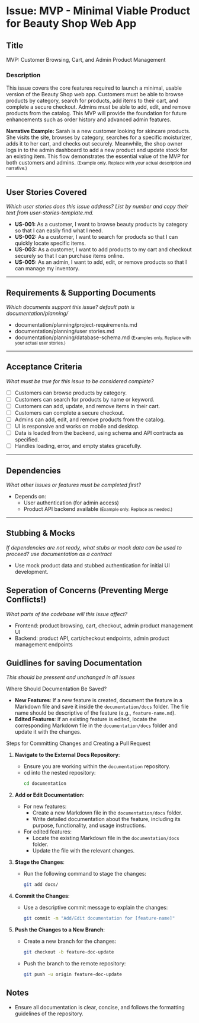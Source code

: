 # Issue: MVP - Minimal Viable Product for Beauty Shop Web App

## Title
MVP: Customer Browsing, Cart, and Admin Product Management

### Description
This issue covers the core features required to launch a minimal, usable version of the Beauty Shop web app. Customers must be able to browse products by category, search for products, add items to their cart, and complete a secure checkout. Admins must be able to add, edit, and remove products from the catalog. This MVP will provide the foundation for future enhancements such as order history and advanced admin features.

**Narrative Example:**
Sarah is a new customer looking for skincare products. She visits the site, browses by category, searches for a specific moisturizer, adds it to her cart, and checks out securely. Meanwhile, the shop owner logs in to the admin dashboard to add a new product and update stock for an existing item. This flow demonstrates the essential value of the MVP for both customers and admins.
<small>(Example only. Replace with your actual description and narrative.)</small>

---

## User Stories Covered
_Which user stories does this issue address? List by number and copy their text from user-stories-template.md._

- **US-001:** As a customer, I want to browse beauty products by category so that I can easily find what I need.
- **US-002:** As a customer, I want to search for products so that I can quickly locate specific items.
- **US-003:** As a customer, I want to add products to my cart and checkout securely so that I can purchase items online.
- **US-005:** As an admin, I want to add, edit, or remove products so that I can manage my inventory.

---

## Requirements & Supporting Documents
_Which documents support this issue? default path is documentation/planning/_
- documentation/planning/project-requirements.md
- documentation/planning/user stories.md
- documentation/planning/database-schema.md
  <small>(Examples only. Replace with your actual user stories.)</small>
---

## Acceptance Criteria
_What must be true for this issue to be considered complete?_
- [ ] Customers can browse products by category.
- [ ] Customers can search for products by name or keyword.
- [ ] Customers can add, update, and remove items in their cart.
- [ ] Customers can complete a secure checkout.
- [ ] Admins can add, edit, and remove products from the catalog.
- [ ] UI is responsive and works on mobile and desktop.
- [ ] Data is loaded from the backend, using schema and API contracts as specified.
- [ ] Handles loading, error, and empty states gracefully.
---

## Dependencies
_What other issues or features must be completed first?_
- Depends on:
  - User authentication (for admin access)
  - Product API backend available
    <small>(Example only. Replace as needed.)</small>

---

## Stubbing & Mocks
_If dependencies are not ready, what stubs or mock data can be used to proceed? use documentation as a contract_
- Use mock product data and stubbed authentication for initial UI development.

## Seperation of Concerns (Preventing Merge Conflicts!)
_What parts of the codebase will this issue affect?_
- Frontend: product browsing, cart, checkout, admin product management UI
- Backend: product API, cart/checkout endpoints, admin product management endpoints

## Guidlines for saving Documentation
_*This should be pressent and unchanged in all issues*_

Where Should Documentation Be Saved?
- **New Features**: If a new feature is created, document the feature in a Markdown file and save it inside the `documentation/docs` folder. The file name should be descriptive of the feature (e.g., `feature-name.md`).
- **Edited Features**: If an existing feature is edited, locate the corresponding Markdown file in the `documentation/docs` folder and update it with the changes.

Steps for Committing Changes and Creating a Pull Request

1. **Navigate to the External Docs Repository**:
   - Ensure you are working within the `documentation` repository.
   - cd into the nested repository:
     ```bash
     cd documentation
     ```

2. **Add or Edit Documentation**:
   - For new features:
     - Create a new Markdown file in the `documentation/docs` folder.
     - Write detailed documentation about the feature, including its purpose, functionality, and usage instructions.
   - For edited features:
     - Locate the existing Markdown file in the `documentation/docs` folder.
     - Update the file with the relevant changes.

3. **Stage the Changes**:
   - Run the following command to stage the changes:
     ```bash
     git add docs/
     ```

4. **Commit the Changes**:
   - Use a descriptive commit message to explain the changes:
     ```bash
     git commit -m "Add/Edit documentation for [feature-name]"
     ```

4. **Push the Changes to a New Branch**:
   - Create a new branch for the changes:
     ```bash
     git checkout -b feature-doc-update
     ```
   - Push the branch to the remote repository:
     ```bash
     git push -u origin feature-doc-update
     ```

## Notes
- Ensure all documentation is clear, concise, and follows the formatting guidelines of the repository.

